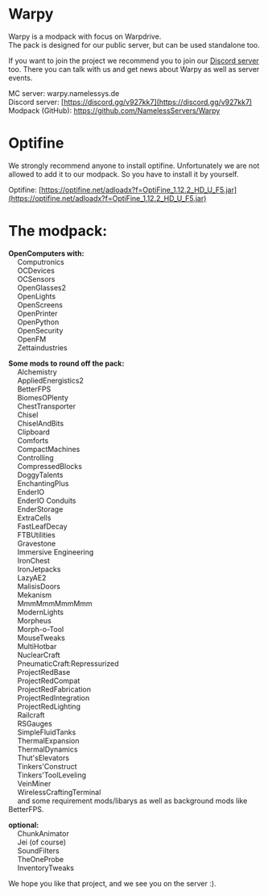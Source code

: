 # Warpy  
Warpy is a modpack with focus on Warpdrive.  
The pack is designed for our public server, but can be used standalone too.

If you want to join the project we recommend you to join our [Discord server](https://discord.gg/v927kk7) too. There you can talk with us and get news about Warpy as well as server events.

MC server: warpy.namelessys.de  
Discord server: [https://discord.gg/v927kk7](https://discord.gg/v927kk7)  
Modpack (GitHub): https://github.com/NamelessServers/Warpy

# Optifine
We strongly recommend anyone to install optifine.
Unfortunately we are not allowed to add it to our modpack.
So you have to install it by yourself.

Optifine: [https://optifine.net/adloadx?f=OptiFine_1.12.2_HD_U_F5.jar](https://optifine.net/adloadx?f=OptiFine_1.12.2_HD_U_F5.jar)  

# The modpack:
**OpenComputers with:**  
&emsp; Computronics  
&emsp; OCDevices  
&emsp; OCSensors  
&emsp; OpenGlasses2  
&emsp; OpenLights  
&emsp; OpenScreens  
&emsp; OpenPrinter  
&emsp; OpenPython  
&emsp; OpenSecurity  
&emsp; OpenFM  
&emsp; Zettaindustries  

**Some mods to round off the pack:**  
&emsp; Alchemistry  
&emsp; AppliedEnergistics2  
&emsp; BetterFPS  
&emsp; BiomesOPlenty  
&emsp; ChestTransporter  
&emsp; Chisel  
&emsp; ChiselAndBits  
&emsp; Clipboard  
&emsp; Comforts  
&emsp; CompactMachines  
&emsp; Controlling  
&emsp; CompressedBlocks    
&emsp; DoggyTalents  
&emsp; EnchantingPlus  
&emsp; EnderIO  
&emsp; EnderIO Conduits  
&emsp; EnderStorage  
&emsp; ExtraCells  
&emsp; FastLeafDecay  
&emsp; FTBUtilities  
&emsp; Gravestone  
&emsp; Immersive Engineering  
&emsp; IronChest  
&emsp; IronJetpacks  
&emsp; LazyAE2  
&emsp; MalisisDoors  
&emsp; Mekanism   
&emsp; MmmMmmMmmMmm  
&emsp; ModernLights  
&emsp; Morpheus  
&emsp; Morph-o-Tool  
&emsp; MouseTweaks  
&emsp; MultiHotbar  
&emsp; NuclearCraft  
&emsp; PneumaticCraft:Repressurized  
&emsp; ProjectRedBase  
&emsp; ProjectRedCompat  
&emsp; ProjectRedFabrication  
&emsp; ProjectRedIntegration  
&emsp; ProjectRedLighting  
&emsp; Railcraft  
&emsp; RSGauges  
&emsp; SimpleFluidTanks  
&emsp; ThermalExpansion  
&emsp; ThermalDynamics  
&emsp; Thut'sElevators  
&emsp; Tinkers'Construct  
&emsp; Tinkers'ToolLeveling  
&emsp; VeinMiner  
&emsp; WirelessCraftingTerminal  
&emsp; and some requirement mods/libarys as well as background mods like BetterFPS.  

**optional:**  
&emsp; ChunkAnimator  
&emsp; Jei (of course)  
&emsp; SoundFilters  
&emsp; TheOneProbe  
&emsp; InventoryTweaks  

We hope you like that project, and we see you on the server :).
 
